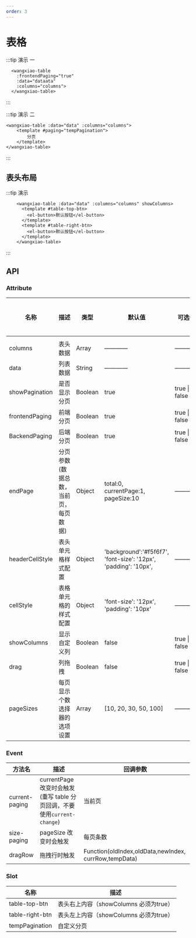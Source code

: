 ```yaml
---
order: 3
---
```


<!-- ![vuepress](https://img.shields.io/badge/vuepress-0.14.8-brightgreen.svg)
![leancloud-storage](https://img.shields.io/badge/leancloud--storage-3.10.1-orange.svg)
![valine](https://img.shields.io/badge/valine-1.3.4-blue.svg) -->

# 表格

:::tip 演示 一

```vue
  <wangxiao-table 
    :frontendPaging="true" 
    :data="dataata" 
    :columns="columns">
  </wangxiao-table>
```

:::

:::tip 演示 二

```vue
<wangxiao-table :data="data" :columns="columns">
	<template #paging="tempPagination">
    	分页
    </template>
</wangxiao-table>
```
:::

## 表头布局

:::tip 演示
```vue
    <wangxiao-table :data="data" :columns="columns" showColumns>
      <template #table-top-btn>
        <el-button>默认按钮</el-button>
      </template>
      <template #table-right-btn>
        <el-button>默认按钮</el-button>
      </template>
    </wangxiao-table>
```
:::


## API

### Attribute

| 名称            | 描述                                 | 类型    | 默认值                                                       | 可选值         | 是否必填 |
| --------------- | ------------------------------------ | ------- | ------------------------------------------------------------ | -------------- | -------- |
|                 |                                      |         |                                                              |                |          |
| columns         | 表头数据                             | Array   | ————                                                         | ————           | 是       |
| data            | 列表数据                             | String  | ————                                                         | ————           | 是       |
| showPagination  | 是否显示分页                         | Boolean | true                                                         | true \| false  | 否       |
| frontendPaging  | 前端分页                             | Boolean | true                                                         | true \| false  | 否       |
| BackendPaging   | 后端分页                             | Boolean | true                                                         | true \| false  | 否       |
| endPage         | 分页参数(数据总数，当前页，每页数据) | Object  | total:0,<br />currentPage:1,<br />pageSize:10                | ————           | 否       |
| headerCellStyle | 表头单元格样式配置                   | Object  | 'background':'#f5f6f7',<br />'font-size': '12px',<br />'padding': '10px', | ————           | 否       |
| cellStyle       | 表格单元格的样式配置                 | Object  | 'font-size': '12px',<br />'padding': '10px'                  | ————           | 否       |
| showColumns     | 显示自定义列                         | Boolean | false                                                        | true  \| false | 否       |
| drag            | 列拖拽                               | Boolean | false                                                        | true \| false  | 否       |
| pageSizes       | 每页显示个数选择器的选项设置         | Array   | [10, 20, 30, 50, 100]                                        | ————           | 否       |

### Event

| 方法名         | 描述                                                         | 回调参数                                              |
| -------------- | ------------------------------------------------------------ | ----------------------------------------------------- |
| current-paging | currentPage 改变时会触发(重写 table 分页回调，不要使用`current-change`) | 当前页                                                |
| size-paging    | pageSize 改变时会触发                                        | 每页条数                                              |
| dragRow        | 拖拽行时触发                                                 | Function(oldIndex,oldData,newIndex, currRow,tempData) |

### Slot

| 名称  | 描述           |
| ------- | -------------- |
| table-top-btn | 表头右上内容（showColumns 必须为true） |
| table-right-btn | 表头左上内容（showColumns 必须为true） |
| tempPagination | 自定义分页 |